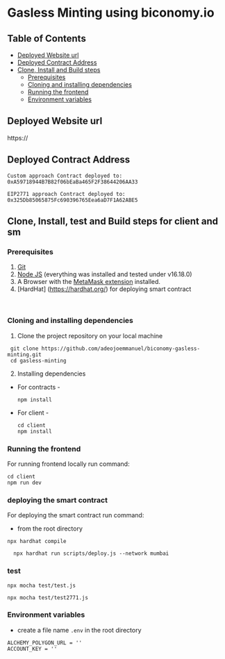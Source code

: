 # Gasless Minting using biconomy.io

## Table of Contents
- [Deployed Website url](#deployed-website-url)
- [Deployed Contract Address](#deployed-contract-address)
- [Clone, Install and Build steps](#clone-install-and-build-steps)
  - [Prerequisites](#prerequisites)
  - [Cloning and installing dependencies](#cloning-and-installing-dependencies)
  - [Running the frontend](#running-the-frontend)
  - [Environment variables](#environment-variables)

## Deployed Website url

https://

## Deployed Contract Address

`Custom approach Contract deployed to: 0xA59718944B7B82f06bEaBa465F2F38644206AA33`


`EIP2771 approach Contract deployed to: 0x325Db85065875Fc690396765Eea6aD7F1A62ABE5`

## Clone, Install, test and Build steps for client and sm

### Prerequisites

1. [Git](https://git-scm.com/)
2. [Node JS](https://nodejs.org/en/) (everything was installed and tested under v16.18.0)
3. A Browser with the [MetaMask extension](https://metamask.io/) installed.
4. [HardHat] (https://hardhat.org/) for deploying smart contract
<br>

### Cloning and installing dependencies

1. Clone the project repository on your local machine

```
 git clone https://github.com/adeojoemmanuel/biconomy-gasless-minting.git
 cd gasless-minting
```

2. Installing dependencies

-   For contracts -
    ```
    npm install
    ```
-   For client -
    ```
    cd client
    npm install
    ```

### Running the frontend

For running frontend locally run command:

```
cd client
npm run dev
```
### deploying the smart contract

For deploying  the smart contract  run command:

- from the root directory

```
npx hardhat compile
```

```
  npx hardhat run scripts/deploy.js --network mumbai
```

###  test

```npx mocha test/test.js```

```npx mocha test/test2771.js```



### Environment variables

- create a file name ```.env``` in the root directory

```
ALCHEMY_POLYGON_URL = ''
ACCOUNT_KEY = ''
```
